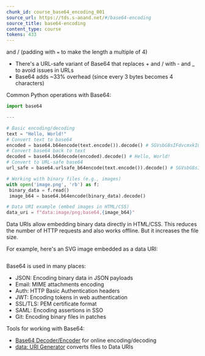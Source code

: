 ```yaml
---
chunk_id: course_base64_encoding_001
source_url: https://tds.s-anand.net/#/base64-encoding
source_title: base64-encoding
content_type: course
tokens: 433
---
```


 and / (padding with `=` to make the length a multiple of 4)
- There's a URL-safe variant of Base64 that replaces + and / with - and \_ to avoid issues in URLs
- Base64 adds ~33% overhead (since every 3 bytes becomes 4 characters)

Common Python operations with Base64:

```python
import base64

---

# Basic encoding/decoding
text = "Hello, World!"
# Convert text to base64
encoded = base64.b64encode(text.encode()).decode() # SGVsbG8sIFdvcmxkIQ==
# Convert base64 back to text
decoded = base64.b64decode(encoded).decode() # Hello, World!
# Convert to URL-safe base64
url_safe = base64.urlsafe_b64encode(text.encode()).decode() # SGVsbG8sIFdvcmxkIQ==

# Working with binary files (e.g., images)
with open('image.png', 'rb') as f:
 binary_data = f.read()
 image_b64 = base64.b64encode(binary_data).decode()

# Data URI example (embed images in HTML/CSS)
data_uri = f"data:image/png;base64,{image_b64}"
```

Data URIs allow embedding binary data directly in HTML/CSS. This reduces the number of HTTP requests and also works offline. But it increases the file size.

For example, here's an SVG image embedded as a data URI:

```html

```

Base64 is used in many places:

- JSON: Encoding binary data in JSON payloads
- Email: MIME attachments encoding
- Auth: HTTP Basic Authentication headers
- JWT: Encoding tokens in web authentication
- SSL/TLS: PEM certificate format
- SAML: Encoding assertions in SSO
- Git: Encoding binary files in patches

Tools for working with Base64:

- [Base64 Decoder/Encoder](https://www.base64decode.org/) for online encoding/decoding
- [data: URI Generator](https://dopiaza.org/tools/datauri/index.php) converts files to Data URIs
